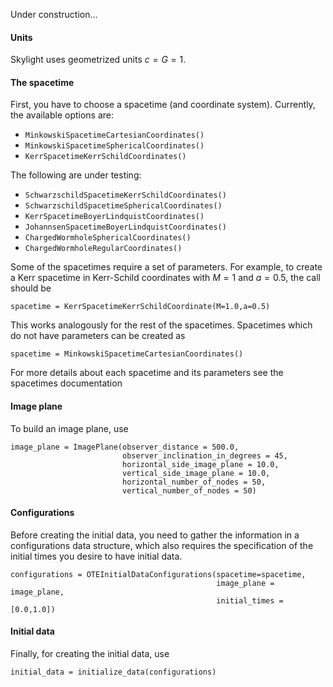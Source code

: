 Under construction...
#### Units

Skylight uses geometrized units $c = G = 1$.

#### The spacetime

First, you have to choose a spacetime (and coordinate system). Currently, the available options are:

  * `MinkowskiSpacetimeCartesianCoordinates()`
  * `MinkowskiSpacetimeSphericalCoordinates()`
  * `KerrSpacetimeKerrSchildCoordinates()`

The following are under testing:

  * `SchwarzschildSpacetimeKerrSchildCoordinates()`
  * `SchwarzschildSpacetimeSphericalCoordinates()`
  * `KerrSpacetimeBoyerLindquistCoordinates()`
  * `JohannsenSpacetimeBoyerLindquistCoordinates()`
  * `ChargedWormholeSphericalCoordinates()`
  * `ChargedWormholeRegularCoordinates()`

Some of the spacetimes require a set of parameters. For example, to create a Kerr spacetime in Kerr-Schild coordinates with $M=1$ and $a=0.5$, the call should be 

```
spacetime = KerrSpacetimeKerrSchildCoordinate(M=1.0,a=0.5)
```

This works analogously for the rest of the spacetimes. Spacetimes which do not have parameters can be created as

```
spacetime = MinkowskiSpacetimeCartesianCoordinates()
```

For more details about each spacetime and its parameters see the spacetimes documentation

#### Image plane

To build an image plane, use

```
image_plane = ImagePlane(observer_distance = 500.0,
                         observer_inclination_in_degrees = 45,
                         horizontal_side_image_plane = 10.0,
                         vertical_side_image_plane = 10.0,
                         horizontal_number_of_nodes = 50,
                         vertical_number_of_nodes = 50)
```

#### Configurations

Before creating the initial data, you need to gather the information in a configurations data structure, which also
requires the specification of the initial times you desire to have initial data.

```
configurations = OTEInitialDataConfigurations(spacetime=spacetime,
                                              image_plane = image_plane,
                                              initial_times = [0.0,1.0])
```

#### Initial data

Finally, for creating the initial data, use

```
initial_data = initialize_data(configurations)
```